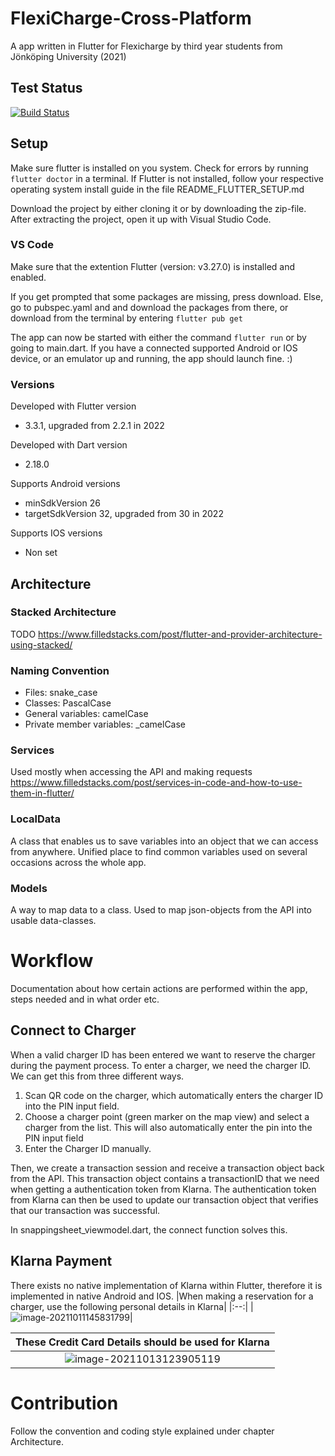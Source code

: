 # FlexiCharge-Cross-Platform
A app written in Flutter for Flexicharge by third year students from Jönköping University (2021)

## Test Status
<a href="https://github.com/knowitrickard/FlexiCharge-Cross-Platform/actions">
    <img src="https://github.com/knowitrickard/FlexiCharge-Cross-Platform/workflows/test-flexicharge-cross-platform/badge.svg" alt="Build Status">
</a>

## Setup
Make sure flutter is installed on you system. Check for errors by running `flutter doctor` in a terminal. If Flutter is not installed, follow your respective operating system install guide in the file README_FLUTTER_SETUP.md

Download the project by either cloning it or by downloading the zip-file. After extracting the project, open it up with Visual Studio Code.

### VS Code
Make sure that the extention Flutter (version: v3.27.0) is installed and enabled.

If you get prompted that some packages are missing, press download. Else, go to pubspec.yaml and and download the packages from there, or download from the terminal by entering `flutter pub get`

The app can now be started with either the command `flutter run` or by going to main.dart. If you have a connected supported Android or IOS device,  or an emulator up and running, the app should launch fine. :)

### Versions
Developed with Flutter version 

- 3.3.1, upgraded from 2.2.1 in 2022

Developed with Dart version

- 2.18.0

Supports Android versions

- minSdkVersion 26
- targetSdkVersion 32, upgraded from 30 in 2022

Supports IOS versions
- Non set

## Architecture
### Stacked Architecture
TODO
https://www.filledstacks.com/post/flutter-and-provider-architecture-using-stacked/

### Naming Convention
- Files: snake_case
- Classes: PascalCase
- General variables: camelCase
- Private member variables: _camelCase

### Services
Used mostly when accessing the API and making requests
https://www.filledstacks.com/post/services-in-code-and-how-to-use-them-in-flutter/

### LocalData
A class that enables us to save variables into an object that we can access from anywhere. Unified place to find common variables used on several occasions across the whole app.

### Models
A way to map data to a class. Used to map json-objects from the API into usable data-classes.

# Workflow
Documentation about how certain actions are performed within the app, steps needed and in what order etc.

## Connect to Charger
When a valid charger ID has been entered we want to reserve the charger during the payment process.
To enter a charger, we need the charger ID. We can get this from three different ways.
1. Scan QR code on the charger, which automatically enters the charger ID into the PIN input field.
2. Choose a charger point (green marker on the map view) and select a charger from the list. This will also automatically enter the pin into the PIN input field
3. Enter the Charger ID manually.

Then, we create a transaction session and receive a transaction object back from the API.
This transaction object contains a transactionID that we need when getting a authentication token from Klarna.
The authentication token from Klarna can then be used to update our transaction object that verifies that our transaction was successful.

In snappingsheet_viewmodel.dart, the connect function solves this.

## Klarna Payment
There exists no native implementation of Klarna within Flutter, therefore it is implemented in native Android and IOS. 
|When making a reservation for a charger, use the following personal details in Klarna|
|:--:|
|![image-20211011145831799](https://user-images.githubusercontent.com/36575668/191029596-67f4a817-e1b6-4fe6-8343-44c93b69e6a3.png)|

|These Credit Card Details should be used for Klarna|
|:--:|
|![image-20211013123905119](https://user-images.githubusercontent.com/36575668/191029537-6165d5ee-df7f-48e7-8946-7814a75b327d.png)|

# Contribution
Follow the convention and coding style explained under chapter Architecture.
